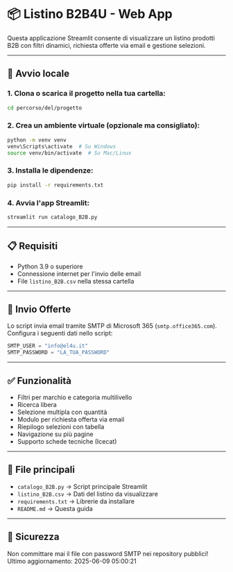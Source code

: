 # 📦 Listino B2B4U - Web App

Questa applicazione Streamlit consente di visualizzare un listino prodotti B2B con filtri dinamici, richiesta offerte via email e gestione selezioni.

---

## 🚀 Avvio locale

### 1. Clona o scarica il progetto nella tua cartella:
```bash
cd percorso/del/progetto
```

### 2. Crea un ambiente virtuale (opzionale ma consigliato):
```bash
python -m venv venv
venv\Scripts\activate  # Su Windows
source venv/bin/activate  # Su Mac/Linux
```

### 3. Installa le dipendenze:
```bash
pip install -r requirements.txt
```

### 4. Avvia l'app Streamlit:
```bash
streamlit run catalogo_B2B.py
```

---

## 📋 Requisiti

- Python 3.9 o superiore
- Connessione internet per l'invio delle email
- File `listino_B2B.csv` nella stessa cartella

---

## 📧 Invio Offerte

Lo script invia email tramite SMTP di Microsoft 365 (`smtp.office365.com`). Configura i seguenti dati nello script:

```python
SMTP_USER = "info@el4u.it"
SMTP_PASSWORD = "LA_TUA_PASSWORD"
```

---

## ✅ Funzionalità

- Filtri per marchio e categoria multilivello
- Ricerca libera
- Selezione multipla con quantità
- Modulo per richiesta offerta via email
- Riepilogo selezioni con tabella
- Navigazione su più pagine
- Supporto schede tecniche (Icecat)

---

## 📁 File principali

- `catalogo_B2B.py` → Script principale Streamlit
- `listino_B2B.csv` → Dati del listino da visualizzare
- `requirements.txt` → Librerie da installare
- `README.md` → Questa guida

---

## 🔐 Sicurezza

Non committare mai il file con password SMTP nei repository pubblici!
Ultimo aggiornamento: 2025-06-09 05:00:21
